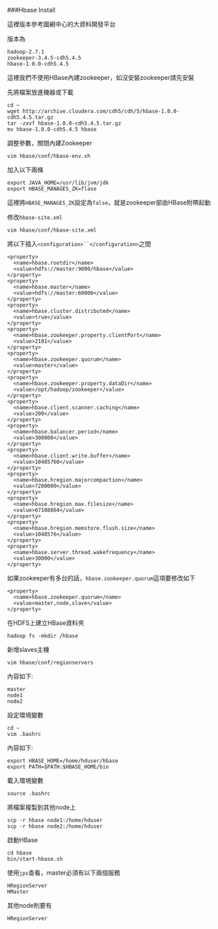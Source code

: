 ###Hbase Install


這裡版本參考國網中心的大資料開發平台

版本為
```
hadoop-2.7.1
zookeeper-3.4.5-cdh5.4.5
hbase-1.0.0-cdh5.4.5
```

這裡我們不使用HBase內建zookeeper，如沒安裝zookeeper請先安裝

先將檔案放進機器或下載
```
cd ~
wget http://archive.cloudera.com/cdh5/cdh/5/hbase-1.0.0-cdh5.4.5.tar.gz
tar -zxvf hbase-1.0.0-cdh5.4.5.tar.gz
mv hbase-1.0.0-cdh5.4.5 hbase
```

調整參數，關閉內建Zookeeper
```
vim hbase/conf/hbase-env.sh
```
加入以下兩條
```
export JAVA_HOME=/usr/lib/jvm/jdk
export HBASE_MANAGES_ZK=flase
```
這裡將`HBASE_MANAGES_ZK`設定為`false`，就是zookeeper部由HBase附帶起動


修改`hbase-site.xml`
```
vim hbase/conf/hbase-site.xml
```
將以下插入`<configuration>``</configuration>`之間
```
<property>
  <name>hbase.rootdir</name>
  <value>hdfs://master:9000/hbase</value>
</property>
<property>
  <name>hbase.master</name>
  <value>hdfs://master:60000</value>
</property>
<property>
  <name>hbase.cluster.distributed</name>
  <value>true</value>
</property>
<property>
  <name>hbase.zookeeper.property.clientPort</name>
  <value>2181</value>
</property>
<property>
  <name>hbase.zookeeper.quorum</name>
  <value>master</value>
</property>
<property>
  <name>hbase.zookeeper.property.dataDir</name>
  <value>/opt/hadoop/zookeeper</value>
</property>
<property>
  <name>hbase.client.scanner.caching</name>
  <value>200</value>
</property>
<property>
  <name>hbase.balancer.period</name>
  <value>300000</value>
</property>
<property>
  <name>hbase.client.write.buffer</name>
  <value>10485760</value>
</property>
<property>
  <name>hbase.hregion.majorcompaction</name>
  <value>7200000</value>
</property>
<property>
  <name>hbase.hregion.max.filesize</name>
  <value>67108864</value>
</property>
<property>
  <name>hbase.hregion.memstore.flush.size</name>
  <value>1048576</value>
</property>
<property>
  <name>hbase.server.thread.wakefrequency</name>
  <value>30000</value>
</property>
```
如果zookeeper有多台的話，`hbase.zookeeper.quorum`這項要修改如下
```
<property>
  <name>hbase.zookeeper.quorum</name>
  <value>master,node,slave</value>
</property>
```
在HDFS上建立HBase資料夾
```
hadoop fs -mkdir /hbase
```
新增slaves主機
```
vim hbase/conf/regionservers
```
內容如下:
```
master
node1
node2
```
設定環境變數
```
cd ~
vim .bashrc
```
內容如下:
```
export HBASE_HOME=/home/hduser/hbase
export PATH=$PATH:$HBASE_HOME/bin
```
載入環境變數
```
source .bashrc
```
將檔案複製到其他node上
```
scp -r hbase node1:/home/hduser
scp -r hbase node2:/home/hduser
```
啟動HBase
```
cd hbase
bin/start-hbase.sh
```
使用`jps`查看，master必須有以下兩個服務
```
HRegionServer
HMaster
```
其他node則要有
```
HRegionServer
```
